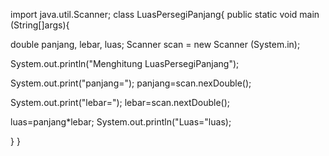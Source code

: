 import java.util.Scanner;
class LuasPersegiPanjang{
 public static void main (String[]args){

  double panjang, lebar, luas;
  Scanner scan = new Scanner (System.in);
  
  System.out.println("Menghitung LuasPersegiPanjang");
  
  System.out.print("panjang=");
  panjang=scan.nexDouble();
  
  System.out.print("lebar=");
  lebar=scan.nextDouble();
  
  luas=panjang*lebar;
  System.out.println("Luas="luas);
  
  }
}
